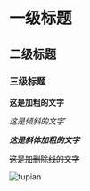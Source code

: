 # 一级标题

## 二级标题

### 三级标题

**这是加粗的文字**

*这是倾斜的文字*`

***这是斜体加粗的文字***

~~这是加删除线的文字~~

![tupian](https://static.liaoxuefeng.com/files/attachments/919021631860000/0 "区块链")